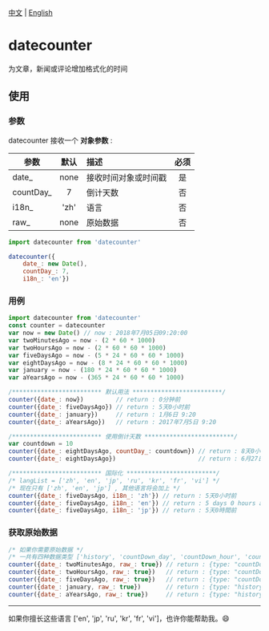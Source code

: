 [中文](https://github.com/hjdtl/dateCounter/blob/master/README.zh.md) | [English](https://github.com/hjdtl/dateCounter)

# datecounter
为文章，新闻或评论增加格式化的时间

## 使用

### 参数
datecounter 接收一个 **对象参数** :

| 参数 | 默认 | 描述 | 必须 |
| - | :-: | :- | :-: |
| date_ | none| 接收时间对象或时间戳 | 是 |
| countDay_ | 7 | 倒计天数 | 否 |
| i18n_ | 'zh' | 语言 | 否 |
| raw_ | none | 原始数据 | 否 |

```javascript
import datecounter from 'datecounter'

datecounter({
    date_: new Date(), 
    countDay_: 7, 
    i18n_: 'en'})
```


### 用例
```javascript
import datecounter from 'datecounter'
const counter = datecounter
var now = new Date() // now : 2018年7月05日09:20:00
var twoMinutesAgo = now - (2 * 60 * 1000)
var twoHoursAgo = now - (2 * 60 * 60 * 1000)
var fiveDaysAgo = now - (5 * 24 * 60 * 60 * 1000)
var eightDaysAgo = now - (8 * 24 * 60 * 60 * 1000)
var january = now - (180 * 24 * 60 * 60 * 1000)
var aYearsAgo = now - (365 * 24 * 60 * 60 * 1000)

/************************* 默认用法 *************************/
counter({date_: now})         // return : 0分钟前 
counter({date_: fiveDaysAgo}) // return : 5天0小时前
counter({date_: january})     // return : 1月6日 9:20
counter({date_: aYearsAgo})   // return : 2017年7月5日 9:20

/************************* 使用倒计天数 *************************/
var countdown = 10
counter({date_: eightDaysAgo, countDay_: countdown}) // return : 8天0小时前
counter({date_: eightDaysAgo})                       // return : 6月27日 9:20

/************************* 国际化 *************************/
/* langList = ['zh', 'en', 'jp', 'ru', 'kr', 'fr', 'vi'] */
/* 现在只有 ['zh', 'en', 'jp'] , 其他语言将会加上 */
counter({date_: fiveDaysAgo, i18n_: 'zh'}) // return : 5天0小时前
counter({date_: fiveDaysAgo, i18n_: 'en'}) // return : 5 days 0 hours ago
counter({date_: fiveDaysAgo, i18n_: 'jp'}) // return : 5天0時間前
```

### 获取原始数据
```javascript
/* 如果你需要原始数据 */
/* 一共有四种数据类型 ['history', 'countDown_day', 'countDown_hour', 'countDown_minute'] */
counter({date_: twoMinutesAgo, raw_: true}) // return : {type: "countDown_minute", minute: 2}
counter({date_: twoHoursAgo, raw_: true})   // return : {type: "countDown_hour", hour: "2", minute: "0"}
counter({date_: fiveDaysAgo, raw_: true})   // return : {type: "countDown_day", day: "5", hour: "0"}
counter({date_: january, raw_: true})       // return : {type: "history", year: null, month: 1, date: 6, hour: 9, minute: 20 }
counter({date_: aYearsAgo, raw_: true})     // return : {type: "history", year: 2017, month: 7, date: 6, hour: 9, minute: 20 }
```


---
如果你擅长这些语言 ['en', 'jp', 'ru', 'kr', 'fr', 'vi']，也许你能帮助我。😄